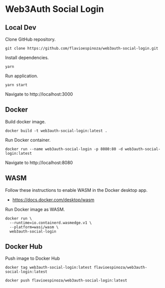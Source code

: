 # Web3Auth Social Login

## Local Dev

Clone GitHub repository.
```shell
git clone https://github.com/flavioespinoza/web3auth-social-login.git
```

Install dependencies.
```shell
yarn
```

Run application.
```shell
yarn start
```

Navigate to http://localhost:3000

## Docker

Build docker image.
```shell
docker build -t web3auth-social-login:latest .
```

Run Docker container.
```shell
docker run --name web3auth-social-login -p 8080:80 -d web3auth-social-login:latest
```

Navigate to http://localhost:8080

## WASM

Follow these instructions to enable WASM in the Docker desktop app.

- https://docs.docker.com/desktop/wasm

Run Docker image as WASM.

```shell
docker run \
  --runtime=io.containerd.wasmedge.v1 \
  --platform=wasi/wasm \
  web3auth-social-login
```

## Docker Hub

Push image to Docker Hub
```shell
docker tag web3auth-social-login:latest flavioespinoza/web3auth-social-login:latest

docker push flavioespinoza/web3auth-social-login:latest
```
